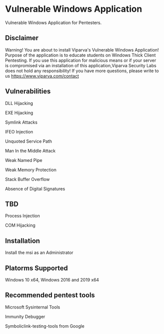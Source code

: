 # Vulnerable Windows Application
Vulnerable Windows Application for Pentesters.

## Disclaimer
Warning! You are about to install Viparva's Vulnerable Windows Application! Purpose of the application is to educate students on Windows Thick Client Pentesting. If you use this application for malicious means or if your server is compromised via an installation of this application,Viparva Security Labs does not hold any responsibility! If you have more questions, please write to us https://www.viparva.com/contact

## Vulnerabilities
DLL Hijacking

EXE Hijacking

Symlink Attacks

IFEO Injection

Unquoted Service Path

Man In the Middle Attack

Weak Named Pipe

Weak Memory Protection

Stack Buffer Overflow

Absence of Digital Signatures

## TBD
Process Injection

COM Hijacking

## Installation
Install the msi as an Administrator

## Platorms Supported
Windows 10 x64, Windows 2016 and 2019 x64

## Recommended pentest tools
Microsoft Sysinternal Tools

Immunity Debugger

Symboliclink-testing-tools from Google
